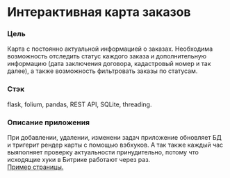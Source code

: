 # Интерактивная карта заказов
### Цель  
Карта с постоянно актуальной информацией о заказах. 
Необходима возможность отследить статус каждого заказа и дополнительную информацию (дата заключения договора, кадастровый номер и так далее), а также возможность фильтровать заказы по статусам.

### Стэк 
flask, folium, pandas, REST API, SQLite, threading.

### Описание приложения
При добавлении, удалении, изменени задач приложение обновляет БД и тригерит рендер карты с помощью вэбхуков. А так также каждый час выяполняет проверку актуальности принудительно, потому что исходящие хуки в Битрике работают через раз.  
<a href="https://atryfvfd.pythonanywhere.com/">Пример страницы.</a>


